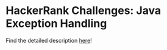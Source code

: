 # HackerRank Challenges: Java Exception Handling

Find the detailed description [here](https://www.hackerrank.com/challenges/java-exception-handling/problem)!